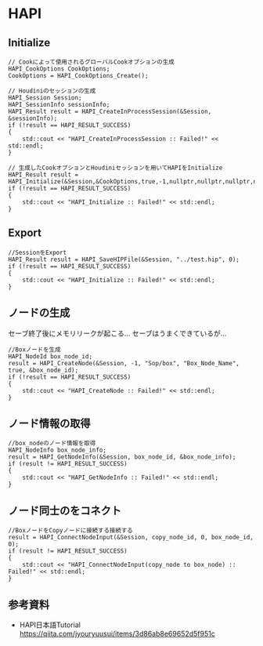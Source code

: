 # HAPI

## Initialize
``` Initialize
// Cookによって使用されるグローバルCookオプションの生成
HAPI_CookOptions CookOptions;
CookOptions = HAPI_CookOptions_Create();

// Houdiniのセッションの生成
HAPI_Session Session;
HAPI_SessionInfo sessionInfo;
HAPI_Result result = HAPI_CreateInProcessSession(&Session, &sessionInfo);
if (!result == HAPI_RESULT_SUCCESS)
{
    std::cout << "HAPI_CreateInProcessSession :: Failed!" << std::endl;
}

// 生成したCookオプションとHoudiniセッションを用いてHAPIをInitialize
HAPI_Result result = HAPI_Initialize(&Session,&CookOptions,true,-1,nullptr,nullptr,nullptr,nullptr,nullptr);
if (!result == HAPI_RESULT_SUCCESS)
{
    std::cout << "HAPI_Initialize :: Failed!" << std::endl;
}
```

## Export
``` Export
//SessionをExport
HAPI_Result result = HAPI_SaveHIPFile(&Session, "../test.hip", 0);
if (!result == HAPI_RESULT_SUCCESS)
{
    std::cout << "HAPI_Initialize :: Failed!" << std::endl;
}
```

## ノードの生成
セーブ終了後にメモリリークが起こる…
セーブはうまくできているが…
``` Export
//Boxノードを生成
HAPI_NodeId box_node_id;
result = HAPI_CreateNode(&Session, -1, "Sop/box", "Box_Node_Name", true, &box_node_id);
if (!result == HAPI_RESULT_SUCCESS)
{
    std::cout << "HAPI_CreateNode :: Failed!" << std::endl;
}
```

## ノード情報の取得
``` ノード情報の取得
//box_nodeのノード情報を取得
HAPI_NodeInfo box_node_info;
result = HAPI_GetNodeInfo(&Session, box_node_id, &box_node_info);
if (result != HAPI_RESULT_SUCCESS)
{
    std::cout << "HAPI_GetNodeInfo :: Failed!" << std::endl;
}
```

## ノード同士のをコネクト
``` ノード同士のをコネクト
//BoxノードをCopyノードに接続する接続する
result = HAPI_ConnectNodeInput(&Session, copy_node_id, 0, box_node_id, 0);
if (result != HAPI_RESULT_SUCCESS)
{
    std::cout << "HAPI_ConnectNodeInput(copy_node to box_node) :: Failed!" << std::endl;
}
``` 


## 参考資料
* HAPI日本語Tutorial
https://qiita.com/jyouryuusui/items/3d86ab8e69652d5f951c